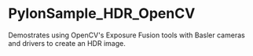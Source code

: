 # PylonSample_HDR_OpenCV
Demostrates using OpenCV's Exposure Fusion tools with Basler cameras and drivers to create an HDR image.
